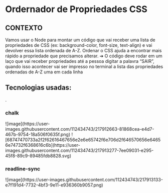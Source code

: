 <h1>Ordernador de Propriedades CSS</h1>

<h2> <b>CONTEXTO</b> </h2>

<p> Vamos usar o Node para montar um código que vai receber uma lista de
propriedades de CSS (ex: background-color, font-size, text-align) e vai devolver
essa lista ordenada de A-Z. Ordenar o CSS ajuda a encontrar mais rápido a
propriedade que precisamos alterar.
➔ O código deve rodar em um laço que vai receber propriedades até a
pessoa digitar a palavra “SAIR”, quando isso acontecer vai ser impresso
no terminal a lista das propriedades ordenadas de A-Z uma em cada linha </p>


<h2> <b>Tecnologias usadas</b>:  </h2> .

<h3>chalk  </h3>
![image](https://user-images.githubusercontent.com/112434743/217912663-81868cea-e4d7-467b-9754-18a506f0635f.png)
![68747470733a2f2f62616467656e2e6e65742f6e706d2f646570656e64656e74732f6368616c6b](https://user-images.githubusercontent.com/112434743/217913277-7ee09031-e295-45f8-89c9-89485fdb8828.svg)

<h3>readline-sync  </h3>
![image](https://user-images.githubusercontent.com/112434743/217913133-e7f191d4-7732-4bf3-9e11-e936360b9057.png)





